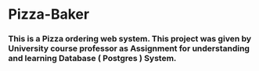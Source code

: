 # Pizza-Baker
### This is a Pizza ordering web system. This project was given by University course professor as Assignment for understanding and learning Database ( Postgres ) System.

